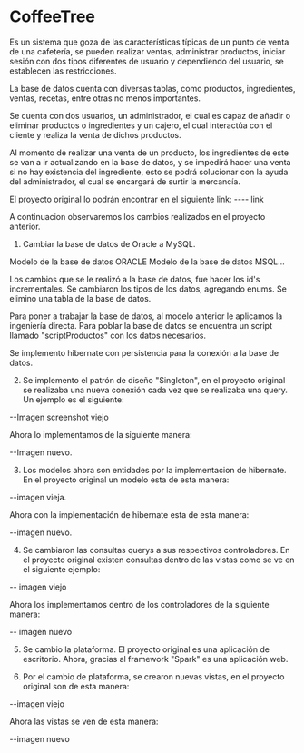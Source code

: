# CoffeeTree

Es un sistema que goza de las características típicas de un punto de venta de una
cafetería, se pueden realizar ventas, administrar productos, iniciar sesión con dos
tipos diferentes de usuario y dependiendo del usuario, se establecen las
restricciones.

La base de datos cuenta con diversas tablas, como productos, ingredientes, ventas,
recetas, entre otras no menos importantes.

Se cuenta con dos usuarios, un administrador, el cual es capaz de añadir o eliminar
productos o ingredientes y un cajero, el cual interactúa con el cliente y realiza la
venta de dichos productos.

Al momento de realizar una venta de un producto, los ingredientes de este se van a
ir actualizando en la base de datos, y se impedirá hacer una venta si no hay
existencia del ingrediente, esto se podrá solucionar con la ayuda del administrador,
el cual se encargará de surtir la mercancía.

El proyecto original lo podrán encontrar en el siguiente link:
---- link

A continuacion observaremos los cambios realizados en el proyecto anterior.

1. Cambiar la base de datos de Oracle a MySQL.

Modelo de la base de datos ORACLE
Modelo de la base de datos MSQL...

Los cambios que se le realizó a la base de datos, fue hacer los id's incrementales.
Se cambiaron los tipos de los datos, agregando enums.
Se elimino una tabla de la base de datos.

Para poner a trabajar la base de datos, al modelo anterior le aplicamos la ingeniería directa.
Para poblar la base de datos se encuentra un script llamado "scriptProductos" con los datos necesarios.

Se implemento hibernate con persistencia para la conexión a la base de datos.

2. Se implemento el patrón de diseño "Singleton", en el proyecto original se realizaba una nueva conexión cada vez que se realizaba una query. Un ejemplo es el siguiente:

--Imagen screenshot viejo

Ahora lo implementamos de la siguiente manera:

--Imagen nuevo.

3. Los modelos ahora son entidades por la implementacion de hibernate. En el proyecto original un modelo esta de esta manera:

--imagen vieja.

Ahora con la implementación de hibernate esta de esta manera:

--imagen nuevo.

4. Se cambiaron las consultas querys a sus respectivos controladores. En el proyecto original existen consultas dentro de las vistas como se ve en el siguiente ejemplo:

-- imagen viejo

Ahora los implementamos dentro de los controladores de la siguiente manera:

-- imagen nuevo

5. Se cambio la plataforma. El proyecto original es una aplicación de escritorio. Ahora, gracias al framework "Spark" es una aplicación web.

6. Por el cambio de plataforma, se crearon nuevas vistas, en el proyecto original son de esta manera:

--imagen viejo

Ahora las vistas se ven de esta manera:

--imagen nuevo
